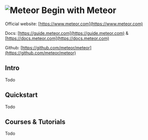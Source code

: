 # ![Meteor](https://rawgit.com/asankasri/begin-with-it-alpha/master/icons/meteor.png "Meteor") Begin with Meteor

Official website: [https://www.meteor.com](https://www.meteor.com)

Docs: [https://guide.meteor.com](https://guide.meteor.com) & [https://docs.meteor.com](https://docs.meteor.com)

Github: [https://github.com/meteor/meteor](https://github.com/meteor/meteor)

## Intro

Todo

## Quickstart

Todo

## Courses & Tutorials

Todo
